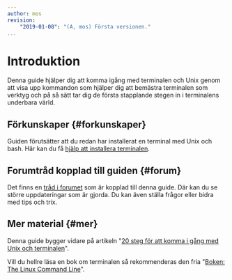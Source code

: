 ```yaml
---
author: mos
revision:
    "2019-01-08": "(A, mos) Första versionen."
...
```

Introduktion
==================================

Denna guide hjälper dig att komma igång med terminalen och Unix genom att visa upp kommandon som hjälper dig att bemästra terminalen som verktyg och på så sätt tar dig de första stapplande stegen in i terminalens underbara värld.

<!--more-->



Förkunskaper {#forkunskaper}
-----------------------------------

Guiden förutsätter att du redan har installerat en terminal med Unix och bash. Här kan du få [hjälp att installera terminalen](labbmiljo/terminal).



Forumtråd kopplad till guiden {#forum}
----------------------------------

Det finns en [tråd i forumet](t/7539) som är kopplad till denna guide. Där kan du se större uppdateringar som är gjorda. Du kan även ställa frågor eller bidra med tips och trix. 



Mer material {#mer}
----------------------------------

Denna guide bygger vidare på artikeln "[20 steg för att komma i gång med Unix och terminalen](kunskap/20-steg-for-att-komma-i-gang-med-unix-och-terminalen)".

Vill du hellre läsa en bok om terminalen så rekommenderas den fria "[Boken: The Linux Command Line](kunskap/boken-the-linux-command-line)".

